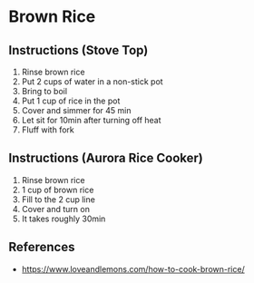 # Brown Rice

## Instructions (Stove Top)
1. Rinse brown rice
2. Put 2 cups of water in a non-stick pot
3. Bring to boil
4. Put 1 cup of rice in the pot
5. Cover and simmer for 45 min
6. Let sit for 10min after turning off heat
7. Fluff with fork

## Instructions (Aurora Rice Cooker)
1. Rinse brown rice
2. 1 cup of brown rice
3. Fill to the 2 cup line
4. Cover and turn on
5. It takes roughly 30min

## References
- https://www.loveandlemons.com/how-to-cook-brown-rice/